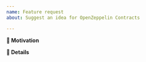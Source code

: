 ```yaml
---
name: Feature request
about: Suggest an idea for OpenZeppelin Contracts

---
```


**🧐 Motivation**
<!-- Is your feature request related to a specific problem? Is it just a crazy idea? Tell us about it! -->

**📝 Details**
<!-- Please describe your feature request in detail. -->

<!-- Make sure that you have reviewed the OpenZeppelin Contributor Guidelines. -->
<!-- https://github.com/OpenZeppelin/openzeppelin-contracts/blob/master/CONTRIBUTING.md -->